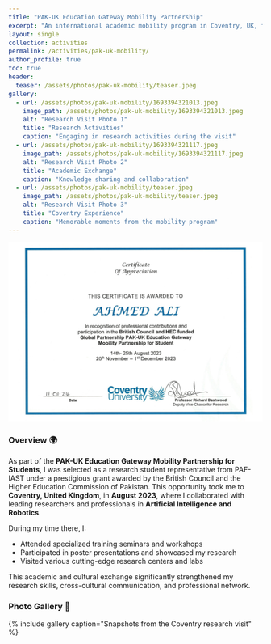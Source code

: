 ```yaml
---
title: "PAK-UK Education Gateway Mobility Partnership"
excerpt: "An international academic mobility program in Coventry, UK, focused on AI and Robotics research and collaboration."
layout: single
collection: activities
permalink: /activities/pak-uk-mobility/
author_profile: true
toc: true
header:
  teaser: /assets/photos/pak-uk-mobility/teaser.jpeg
gallery:
  - url: /assets/photos/pak-uk-mobility/1693394321013.jpeg
    image_path: /assets/photos/pak-uk-mobility/1693394321013.jpeg
    alt: "Research Visit Photo 1"
    title: "Research Activities"
    caption: "Engaging in research activities during the visit"
  - url: /assets/photos/pak-uk-mobility/1693394321117.jpeg
    image_path: /assets/photos/pak-uk-mobility/1693394321117.jpeg
    alt: "Research Visit Photo 2"
    title: "Academic Exchange"
    caption: "Knowledge sharing and collaboration"
  - url: /assets/photos/pak-uk-mobility/teaser.jpeg
    image_path: /assets/photos/pak-uk-mobility/teaser.jpeg
    alt: "Research Visit Photo 3"
    title: "Coventry Experience"
    caption: "Memorable moments from the mobility program"
---
```


![Ahmed Ali Certificate - CU](/assets/photos/pak-uk-mobility/certificate.png)


### Overview 🌍  
As part of the **PAK-UK Education Gateway Mobility Partnership for Students**, I was selected as a research student representative from PAF-IAST under a prestigious grant awarded by the British Council and the Higher Education Commission of Pakistan. This opportunity took me to **Coventry, United Kingdom**, in **August 2023**, where I collaborated with leading researchers and professionals in **Artificial Intelligence and Robotics**.

During my time there, I:
- Attended specialized training seminars and workshops
- Participated in poster presentations and showcased my research
- Visited various cutting-edge research centers and labs

This academic and cultural exchange significantly strengthened my research skills, cross-cultural communication, and professional network.

### Photo Gallery 📸
{% include gallery caption="Snapshots from the Coventry research visit" %}